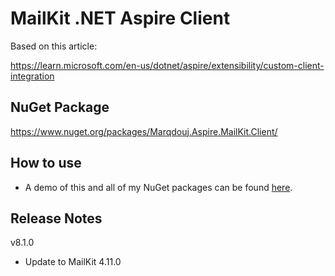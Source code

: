 # MailKit .NET Aspire Client

Based on this article:

https://learn.microsoft.com/en-us/dotnet/aspire/extensibility/custom-client-integration

## NuGet Package

https://www.nuget.org/packages/Marqdouj.Aspire.MailKit.Client/

## How to use
- A demo of this and all of my NuGet packages can be found [here](https://github.com/marqdouj/Blazor-Demos/).

## Release Notes
v8.1.0
- Update to MailKit 4.11.0
